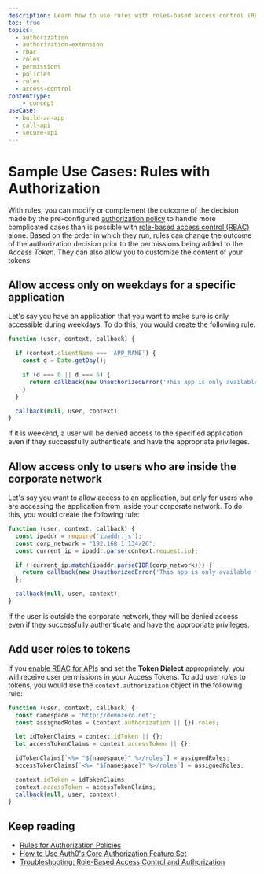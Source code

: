 ```yaml
---
description: Learn how to use rules with roles-based access control (RBAC). For use with our Authorization core feature set.
toc: true
topics:
  - authorization
  - authorization-extension
  - rbac
  - roles
  - permissions
  - policies
  - rules
  - access-control
contentType: 
    - concept
useCase:
  - build-an-app
  - call-api
  - secure-api
---
```

# Sample Use Cases: Rules with Authorization

With rules, you can modify or complement the outcome of the decision made by the pre-configured [authorization policy](/authorization/concepts/policies) to handle more complicated cases than is possible with [role-based access control (RBAC)](/authorization/concepts/rbac) alone. Based on the order in which they run, rules can change the outcome of the authorization decision prior to the permissions being added to the <dfn data-key="access-token">Access Token</dfn>. They can also allow you to customize the content of your tokens.

## Allow access only on weekdays for a specific application

Let's say you have an application that you want to make sure is only accessible during weekdays. To do this, you would create the following rule:

```js
function (user, context, callback) {

  if (context.clientName === 'APP_NAME') {
    const d = Date.getDay();

    if (d === 0 || d === 6) {
      return callback(new UnauthorizedError('This app is only available during the week.'));
    }
  }

  callback(null, user, context);
}
```

If it is weekend, a user will be denied access to the specified application even if they successfully authenticate and have the appropriate privileges.

## Allow access only to users who are inside the corporate network

Let's say you want to allow access to an application, but only for users who are accessing the application from inside your corporate network. To do this, you would create the following rule:

```js
function (user, context, callback) {
  const ipaddr = require('ipaddr.js');
  const corp_network = "192.168.1.134/26";
  const current_ip = ipaddr.parse(context.request.ip);

  if (!current_ip.match(ipaddr.parseCIDR(corp_network))) {
    return callback(new UnauthorizedError('This app is only available from inside the corporate network.'));
  };

  callback(null, user, context);
}
```

If the user is outside the corporate network, they will be denied access even if they successfully authenticate and have the appropriate privileges.


## Add user roles to tokens

If you [enable RBAC for APIs](/dashboard/guides/apis/enable-rbac) and set the **Token Dialect** appropriately, you will receive user permissions in your Access Tokens. To add user <dfn data-key="role">roles</dfn> to tokens, you would use the `context.authorization` object in the following rule:

```js
function (user, context, callback) {
  const namespace = 'http://demozero.net';
  const assignedRoles = (context.authorization || {}).roles;

  let idTokenClaims = context.idToken || {};
  let accessTokenClaims = context.accessToken || {};

  idTokenClaims[`<%= "${namespace}" %>/roles`] = assignedRoles;
  accessTokenClaims[`<%= "${namespace}" %>/roles`] = assignedRoles;

  context.idToken = idTokenClaims;
  context.accessToken = accessTokenClaims;
  callback(null, user, context);
}

```

## Keep reading

- [Rules for Authorization Policies](/authorization/concepts/authz-rules)
- [How to Use Auth0's Core Authorization Feature Set](/authorization/guides/how-to)
- [Troubleshooting: Role-Based Access Control and Authorization](/authorization/concepts/troubleshooting)
